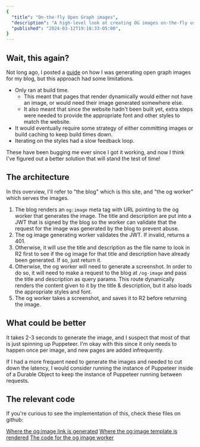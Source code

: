 ```yaml
---
{
  "title": "On-the-fly Open Graph images",
  "description": "A high-level look at creating OG images on-the-fly using Cloudflare Browser Rendering and R2.",
  "published": "2024-03-12T19:18:33-05:00",
}
---
```


## Wait, this again?

Not long ago, I posted a [guide](/blog/generating-ogimage-files-for-blog-posts-on-astro) on how I was generating open graph images for my blog, but this approach had some limitations.

- Only ran at build time.
  - This meant that pages that render dynamically would either not have an image, or would need their image generated somewhere else.
  - It also meant that since the website hadn't been built yet, extra steps were needed to provide the appropriate font and other styles to match the website.
- It would eventually require some strategy of either committing images or build caching to keep build times down.
- Iterating on the styles had a slow feedback loop.

These have been bugging me ever since I got it working, and now I think I've figured out a better solution that will stand the test of time!

## The architecture

In this overview, I'll refer to "the blog" which is this site, and "the og worker" which serves the images.

1. The blog renders an `og:image` meta tag with URL pointing to the og worker that generates
   the image. The title and description are put into a JWT that is signed by the blog so the worker
   can validate that the request for the image was generated by the blog to prevent abuse.
2. The og image generating worker validates the JWT. If invalid, returns a 401.
3. Otherwise, it will use the title and description as the file name to look in R2 first to see if the
   og image for that title and description have already been generated. If so, just return it.
4. Otherwise, the og worker will need to generate a screenshot. In order to do so, it will need to make a
   request to the blog at `/og-image` and pass the title and description as query params. This route dynamically
   renders the content given to it by the title & description, but it also loads the appropriate styles and font.
5. The og worker takes a screenshot, and saves it to R2 before returning the image.

## What could be better

It takes 2-3 seconds to generate the image, and I suspect that most of that is just spinning up Puppeteer.
I'm okay with this since it only needs to happen once per image, and new pages are added infrequently.

If I had a more frequent need to generate the images and needed to cut down the latency, I would consider
running the instance of Puppeteer inside of a Durable Object to keep the instance of Puppeteer running
between requests.

## The relevant code

If you're curious to see the implementation of this, check these files on github:

[Where the og:image link is generated](https://github.com/third774/kevinkipp.com/blob/main/src/components/OgImage.astro)
[Where the og:image template is rendered](https://github.com/third774/kevinkipp.com/blob/main/src/pages/og-image.astro)
[The code for the og image worker](https://github.com/third774/og-image-generation/blob/main/src/index.ts)
